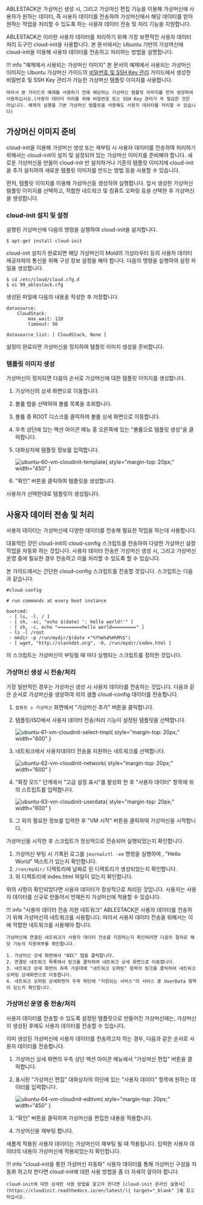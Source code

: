 ABLESTACK은 가상머신 생성 시, 그리고 가상머신 편집 기능을 이용해 가상머신에 사용자가 원하는 데이터, 즉 사용자 데이터를 전송하여 가상머신에서 해당 데이터를 받아 원하는 작업을 처리할 수 있도록 하는 사용자 데이터 전송 및 처리 기능을 지원합니다. 

ABLESTACK은 이러한 사용자 데이터를 처리하기 위해 가장 보편적인 사용자 데이터 처리 도구인 cloud-init을 사용합니다. 본 문서에서는 Ubuntu 기반의 가상머신에 cloud-init을 이용해 사용자 데이터를 전송하고 처리하는 방법을 설명합니다. 

!!! info "예제에서 사용되는 가상머신 이미지"
    본 문서의 예제에서 사용되는 가상머신 이미지는 Ubuntu 가상머신 가이드의 [비밀번호 및 SSH Key 관리](/userGuide/vms/ubuntu-guide-ssh-key-use#_1) 가이드에서 생성한 비밀번호 및 SSH Key 관리가 가능한 가상머신 템플릿 이미지를 사용합니다. 

    따라서 본 가이드의 예제를 사용하기 전에 해당하는 가상머신 템플릿 이미지를 먼저 생성하여 사용하십시오.(사용자 데이터 처리를 위해 비밀번호 또는 SSH Key 관리가 꼭 필요한 것은 아닙니다. 예제의 실행을 기본 가상머신 템플릿을 사용해도 사용자 데이터를 처리할 수 있습니다)

## 가상머신 이미지 준비

cloud-init을 이용해 가상머신 생성 또는 재부팅 시 사용자 데이터를 전송하여 처리하기 위해서는 cloud-init이 설치 및 설정되어 있는 가상머신 이미지를 준비해야 합니다. 새로운 가상머신을 만들어 cloud-init 만 설치하거나 기존의 템플릿 이미지에 cloud-init을 추가 설치하여 새로운 템플릿 이미지를 만드는 방법 등을 사용할 수 있습니다. 

먼저, 템플릿 이미지를 이용해 가상머신을 생성하여 실행합니다. 앞서 생성한 가상머신 템플릿 이미지를 선택하고, 적합한 네트워크 및 컴퓨트 오퍼링 등을 선택한 후 가상머신을 생성합니다. 

### cloud-init 설치 및 설정

실행된 가상머신에 다음의 명령을 실행하여 cloud-init을 설치합니다. 

~~~
$ apt-get install cloud-init
~~~

cloud-init 설치가 완료되면 해당 가상머신이 Mold의 가상라우터 등의 사용자 데이터 제공자와의 통신을 위해 구성 정보 설정을 해야 합니다. 다음의 명령을 실행하여 설정 파일을 생성합니다. 

~~~
$ cd /etc/cloud/cloud.cfg.d
$ vi 99_ablestack.cfg
~~~

생성된 파일에 다음의 내용을 작성한 후 저장합니다. 

~~~
datasource:
    CloudStack:
        max_wait: 120
        timeout: 50

datasource_list: [ CloudStack, None ]
~~~

설정이 완료되면 가상머신을 정지하여 템플릿 이미지 생성을 준비합니다. 

### 템플릿 이미지 생성

가상머신이 정지되면 다음의 순서로 가상머신에 대한 템플릿 이미지를 생성합니다. 

1. 가상머신의 상세 화면으로 이동합니다.
   
2. 볼륨 탭을 선택하여 볼륨 목록을 조회합니다. 
   
3. 볼륨 중 ROOT 디스크를 클릭하여 볼륨 상세 화면으로 이동합니다. 
   
4. 우측 상단에 있는 액션 아이콘 메뉴 중 오른쪽에 있는 "볼륨으로 템플릿 생성"을 클릭합니다. 
   
5. 대화상자에 템플릿 정보를 입력합니다. 

    ![ubuntu-60-vm-cloudinit-template](../../assets/images/ubuntu-60-vm-cloudinit-template.png){ style="margin-top: 20px;" width="450" }

6. "확인" 버튼을 클릭하여 템플릿을 생성합니다. 

사용자가 선택한대로 템플릿이 생성됩니다. 

## 사용자 데이터 전송 및 처리

사용자 데이터는 가상머신에 다양한 데이터를 전송해 필요한 작업을 하는데 사용합니다. 

대표적인 것인 cloud-init의 cloud-config 스크립트를 전송하여 다양한 가상머신 설정 작업을 자동화 하는 것입니다. 사용자 데이터 전송은 가상머신 생성 시, 그리고 가상머신 운영 중에 필요한 경우 전송하고 이를 처리할 수 있도록 할 수 있습니다. 

본 가이드에서는 간단한 cloud-config 스크립트를 전송할 것입니다. 스크립트는 다음과 같습니다. 

~~~
#cloud-config

# run commands at every boot instance

bootcmd:
 - [ ls, -l, / ]
 - [ sh, -xc, "echo $(date) ': hello world!'" ]
 - [ sh, -c, echo "=========hello world=========" ]
 - ls -l /root
 - mkdir -p /run/mydir/$(date +"%Y%m%d%H%M%S")
 - [ wget, "http://slashdot.org", -O, /run/mydir/index.html ]
~~~

이 스크립트는 가상머신이 부팅될 때 마다 실행되는 스크립트를 정의한 것입니다. 

### 가상머신 생성 시 전송/처리

가장 일반적인 경우는 가상머신 생성 시 사용자 데이터를 전송하는 것입니다. 다음과 같은 순서로 가상머신을 생성하여 위의 샘플 cloud-config 데이터를 전송합니다. 

1. `컴퓨트 > 가상머신` 화면에서 "가상머신 추가" 버튼을 클릭합니다. 
   
2. 템플릿/ISO에서 사용자 데이터 전송/처리 기능이 설정된 템플릿을 선택합니다. 

    ![ubuntu-61-vm-cloudinit-select-tmpl](../../assets/images/ubuntu-61-vm-cloudinit-select-tmpl.png){ style="margin-top: 20px;" width="600" }

3. 네트워크에서 사용자데이터 전송을 지원하는 네트워크를 선택합니다. 

    ![ubuntu-62-vm-cloudinit-network](../../assets/images/centos-62-vm-cloudinit-network.png){ style="margin-top: 20px;" width="600" }

4. "확장 모드" 단계에서 "고급 설정 표시"를 활성화 한 후 "사용자 데이터" 항목에 위의 스트립트를 입력합니다. 

    ![ubuntu-63-vm-cloudinit-userdata](../../assets/images/centos-63-vm-cloudinit-userdata.png){ style="margin-top: 20px;" width="600" }

5. 그 외의 필요한 정보를 입력한 후 "VM 시작" 버튼을 클릭하여 가상머신을 시작합니다. 

가상머신을 시작한 후 스크립트가 정상적으로 전송되어 실행되었는지 확인합니다. 

1. 가상머신 부팅 시 기록된 로그를 `journalctl -xe` 명령을 실행하여 , "Hello World" 텍스트가 있는지 확인합니다.
2. `/run/mydir/` 디렉토리에 날짜로 된 디렉토리가 생성되었는지 확인합니다.
3. 위 디렉토리에 index.html 파일이 있는지 확인합니다. 

위의 사항이 확인되었다면 사용자 데이터가 정상적으로 처리된 것입니다. 사용자는 사용자 데이터를 신규로 만들어서 언제든지 가상머신에 적용할 수 있습니다. 

!!! info "사용자 데이터 전송 지원 네트워크"
    ABLESTACK은 사용자 데이터를 전송하기 위해 가상머신의 네트워크를 사용합니다. 따라서 사용자 데이터 전송을 위해서는 이에 적합한 네트워크를 사용해야 합니다.

    가상머신에 연결된 네트워크가 사용자 데이터 전송을 지원하는지 확인하려면 다음의 절차로 해당 기능의 지원여부를 확인합니다. 

    1. 가상머신 상세 화면에서 "NIC" 탭을 클릭합니다.
    2. 연결된 네트워크 목록에서 링크를 클릭하여 네트워크 상세 화면으로 이동합니다. 
    3. 네트워크 상세 화면의 좌측 가운데에 "네트워크 오퍼링" 항목의 링크를 클릭하여 네트워크 오퍼링 상세화면으로 이동합니다. 
    4. 네트워크 오퍼링 상세화면의 우측 하단에 "지원되는 서비스"의 서비스 중 UserData 항목이 있는지 확인합니다. 

### 가상머신 운영 중 전송/처리

사용자 데이터를 전송할 수 있도록 설정된 템플릿으로 만들어진 가상머신에는, 가상머신이 생성된 후에도 사용자 데이터를 전송할 수 있습니다. 

이미 생성된 가상머신에 사용자 데이터를 전송하고자 하는 경우, 다음과 같은 순서로 사용자 데이터를 전송합니다. 

1. 가상머신 상세 화면의 우측 상단 액션 아이콘 메뉴에서 "가상머신 편집" 버튼을 클릭합니다. 

2. 표시된 "가상머신 편집" 대화상자의 하단에 있는 "사용자 데이터" 항목에 원하는 데이터를 입력합니다. 

    ![ubuntu-64-vm-cloudinit-editvm](../../assets/images/ubuntu-64-vm-cloudinit-editvm.png){ style="margin-top: 20px;" width="450" }

3. "확인" 버튼을 클릭하여 가상머신을 편집한 내용을 적용합니다. 

4. 가상머신을 재부팅 합니다. 

새롭게 적용된 사용자 데이터는 가상머신이 재부팅 될 때 적용됩니다. 입력한 사용자 데이터의 내용이 가상머신에 적용되었는지 확인합니다. 

!!! info "cloud-init을 통한 가상머신 자동화"
    사용자 데이터를 통해 가상머신 구성을 자동화 하고자 한다면 cloud-init에 대한 사용 방법을 좀 더 자세히 알아야 합니다. 

    cloud-init에 대한 상세한 사용 방법을 알고자 한다면 [cloud-init 온라인 설명서](https://cloudinit.readthedocs.io/en/latest/){ target="_blank" }를 참고하십시오.